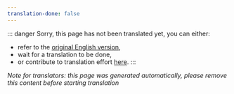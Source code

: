 ```yaml
---
translation-done: false
---
```

::: danger
Sorry, this page has not been translated yet, you can either:
- refer to the [original English version](<../../../zh/mapping/basic-lighting.md>),
- wait for a translation to be done,
- or contribute to translation effort [here](https://github.com/bsmg/wiki).
:::

_Note for translators: this page was generated automatically, please remove this content before starting translation_
